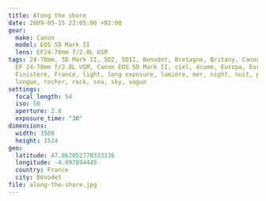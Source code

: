 ```yaml
---
title: Along the shore
date: 2009-05-15 22:05:00 +02:00
gear:
  make: Canon
  model: EOS 5D Mark II
  lens: EF24-70mm f/2.8L USM
tags: 24-70mm, 5D Mark II, 5D2, 5DII, Benodet, Bretagne, Britany, Canon, Canon
  EF 24-70mm f/2.8L USM, Canon EOS 5D Mark II, ciel, écume, Europa, Europe,
  Finistère, France, light, long exposure, lumière, mer, night, nuit, pose
  longue, rocher, rock, sea, sky, vague
settings:
  focal_length: 54
  iso: 50
  aperture: 2.8
  exposure_time: "30"
dimensions:
  width: 3500
  height: 1524
geo:
  latitude: 47.862052778333336
  longitude: -4.097894445
  country: France
  city: Bénodet
file: along-the-shore.jpg
---
```



